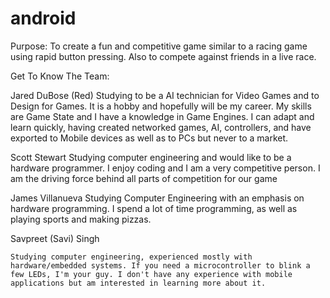 android
=======

Purpose:
    To create a fun and competitive game similar to a racing game using rapid button pressing.  Also to compete against friends in a live race. 
    
Get To Know The Team:

Jared DuBose (Red)
    Studying to be a AI technician for Video Games and to Design for Games. It is a hobby and hopefully will be my career. 
    My skills are Game State and I have a knowledge in Game Engines. I can adapt and learn quickly, having created networked     games, AI, controllers, and have exported to Mobile devices as well as to PCs but never to a market.
    
Scott Stewart
    Studying computer engineering and would like to be a hardware programmer.  I enjoy coding and I am a very competitive person.  I am the driving force behind all parts of competition for our game

James Villanueva
    Studying Computer Engineering with an emphasis on hardware programming. I spend a lot of time programming, as well as playing sports and making pizzas. 

Savpreet (Savi) Singh

    Studying computer engineering, experienced mostly with hardware/embedded systems. If you need a microcontroller to blink a few LEDs, I'm your guy. I don't have any experience with mobile applications but am interested in learning more about it. 